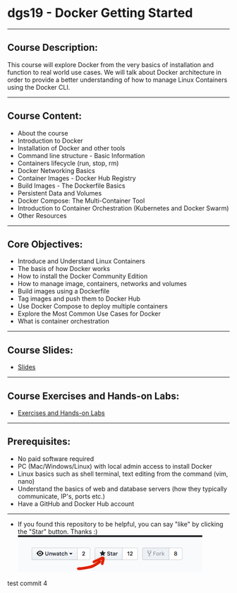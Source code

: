 # dgs19 - Docker Getting Started 

---

## Course Description:
This course will explore Docker from the very basics of installation and function to real world use cases. 
We will talk about Docker architecture in order to provide a better understanding of how to manage Linux Containers using the Docker CLI. 

---

## Course Content:
- About the course
- Introduction to Docker
- Installation of Docker and other tools
- Command line structure - Basic Information
- Containers lifecycle (run, stop, rm)
- Docker Networking Basics
- Container Images - Docker Hub Registry
- Build Images - The Dockerfile Basics
- Persistent Data and Volumes
- Docker Compose: The Multi-Container Tool
- Introduction to Container Orchestration (Kubernetes and Docker Swarm)
- Other Resources

---

## Core Objectives:
- Introduce and Understand Linux Containers
- The basis of how Docker works
- How to install the Docker Community Edition
- How to manage image, containers, networks and volumes
- Build images using a Dockerfile
- Tag images and push them to Docker Hub
- Use Docker Compose to deploy multiple containers
- Explore the Most Common Use Cases for Docker
- What is container orchestration

---
## Course Slides:
 - [Slides](https://gerassimos.github.io/dgs19/index.html)

---
## Course Exercises and Hands-on Labs:
 - [Exercises and Hands-on Labs](https://github.com/gerassimos/dgs19/tree/master/exercises)

---
## Prerequisites:
- No paid software required
- PC (Mac/Windows/Linux) with local admin access to install Docker
- Linux basics such as shell terminal, text editing from the command (vim, nano)
- Understand the basics of web and database servers (how they typically communicate, IP's, ports etc.)
- Have a GitHub and Docker Hub account

---

 - If you found this repository to be helpful, you can say "like" by clicking the "Star" button. Thanks :)
![](docs/images/GithubClickStart.png) 

test commit 4
